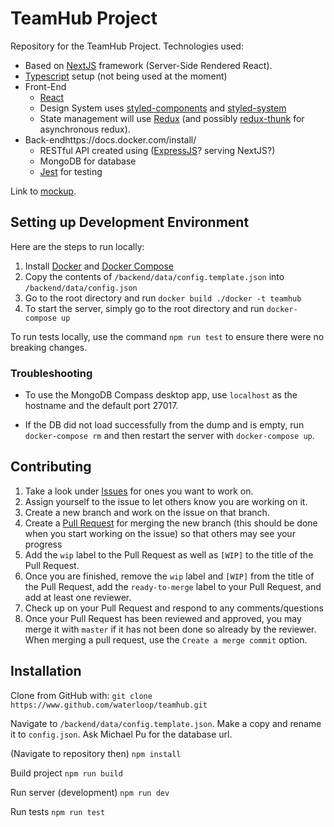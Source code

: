 # TeamHub Project

Repository for the TeamHub Project. Technologies used: 
* Based on [NextJS](https://nextjs.org) framework (Server-Side Rendered React).
* [Typescript](www.typescriptlang.org) setup (not being used at the moment)
* Front-End
    * [React](https://reactjs.org)
    * Design System uses [styled-components](https://www.styled-components.com) and [styled-system](https://styled-system.com)
    * State management will use [Redux](https://redux.js.org) (and possibly [redux-thunk](https://github.com/reduxjs/redux-thunk) for asynchronous redux).
* Back-endhttps://docs.docker.com/install/
    * RESTful API created using ([ExpressJS](https://expressjs.com)? serving NextJS?)
    * MongoDB for database
    * [Jest](https://jestjs.io/) for testing

Link to [mockup](https://xd.adobe.com/view/7509d6a3-f62b-44a7-595b-0250db05ffcc-0338/).

## Setting up Development Environment
Here are the steps to run locally:
1. Install [Docker](https://docs.docker.com/install/) and [Docker Compose](https://docs.docker.com/compose/install/)
2. Copy the contents of `/backend/data/config.template.json` into `/backend/data/config.json`
3. Go to the root directory and run `docker build ./docker -t teamhub`
4. To start the server, simply go to the root directory and run `docker-compose up`

To run tests locally, use the command `npm run test` to ensure there were no breaking changes.

### Troubleshooting

* To use the MongoDB Compass desktop app, use `localhost` as the hostname and the default port 27017.

* If the DB did not load successfully from the dump and is empty, run `docker-compose rm` and then restart the server with `docker-compose up`.

## Contributing
1. Take a look under [Issues](https://github.com/waterloop/teamhub/issues) for ones you want to work on.
2. Assign yourself to the issue to let others know you are working on it.
3. Create a new branch and work on the issue on that branch.
4. Create a [Pull Request](https://github.com/waterloop/teamhub/pulls) for merging the new branch (this should be done when you start working on the issue) so that others may see your progress
5. Add the `wip` label to the Pull Request as well as `[WIP]` to the title of the Pull Request.
6. Once you are finished, remove the `wip` label and `[WIP]` from the title of the Pull Request, add the `ready-to-merge` label to your Pull Request, and add at least one reviewer.
5. Check up on your Pull Request and respond to any comments/questions
6. Once your Pull Request has been reviewed and approved, you may merge it with `master` if it has not been done so already by the reviewer. When merging a pull request, use the `Create a merge commit` option.




## Installation

Clone from GitHub with: 
```git clone https://www.github.com/waterloop/teamhub.git```

Navigate to `/backend/data/config.template.json`.
Make a copy and rename it to `config.json`.
Ask Michael Pu for the database url.


(Navigate to repository then)
```npm install```

Build project
```npm run build```

Run server (development)
```npm run dev```

Run tests
```npm run test```
